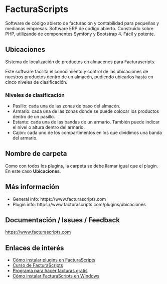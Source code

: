 # FacturaScripts
Software de código abierto de facturación y contabilidad para pequeñas y medianas empresas.
Software ERP de código abierto. Construido sobre PHP, utilizando de componentes Symfony y Bootstrap 4.
Fácil y potente.


## Ubicaciones
Sistema de localización de productos en almacenes para Facturascripts.

Este software facilita el conocimiento y control de las ubicaciones de nuestros productos
dentro de un almacén, pudiendo ubicarlos hasta en cinco niveles de clasificación.

### Niveles de clasificación
<ul>
    <li>Pasillo: cada una de las zonas de paso del almacén.</li>
    <li>Armario: cada una de las zonas donde se puede colocar los productos dentro de un pasillo.</li>
    <li>Estante: cada una de las bandas de un armario. También puede indicar el nivel o altura dentro del armario.</li>
    <li>Cajón: cada uno de los compartimentos en los que dividimos una banda del armario.</li>
</ul>


## Nombre de carpeta
Como con todos los plugins, la carpeta se debe llamar igual que el plugin. En este caso **Ubicaciones**.


## Más información
<ul>
    <li>General info: https://www.facturascripts.com</li>
    <li>Plugin info:  https://www.facturascripts.com/plugins/ubicaciones</li>
</ul>


## Documentación / Issues / Feedback
https://www.facturascripts.com


## Enlaces de interés
- [Cómo instalar plugins en FacturaScripts](https://facturascripts.com/publicaciones/como-instalar-un-plugin-en-facturascripts)
- [Curso de FacturaScripts](https://youtube.com/playlist?list=PLNxcJ5CWZ8V6nfeVu6vieKI_d8a_ObLfY)
- [Programa para hacer facturas gratis](https://facturascripts.com/programa-para-hacer-facturas)
- [Cómo instalar FacturaScripts en Windows](https://facturascripts.com/instalar-windows)
